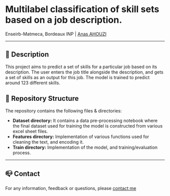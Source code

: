 # Multilabel classification of skill sets based on a job description.
Enseirb-Matmeca, Bordeaux INP | [Anas AHOUZI](https://www.linkedin.com/in/anas-ahouzi-6aab0b155/)
***

## :monocle_face: Description
This project aims to predict a set of skills for a particular job based on its description. The user enters the job title alongside the description, and
gets a set of skills as an output for this job. The model is trained to predict around 123 different skills.

## :rocket: Repository Structure
The repository contains the following files & directories:
- **Dataset directory:** It contains a data pre-processing notebook where the final dataset used for training 
the model is constructed from various excel sheet files.
- **Features directory:** Implementation of various functions used for cleaning the text, and encoding it.
- **Train directory:** Implementation of the model, and training/evaluation process.


---
## :mailbox_closed: Contact
For any information, feedback or questions, please [contact me][anas-email]










[anas-email]: mailto:ahouzi2000@hotmail.fr